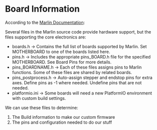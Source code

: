 # Board Information

According to the [Marlin Documentation](https://marlinfw.org/docs/hardware/boards.html): 

Several files in the Marlin source code provide hardware support, but the files supporting the core electronics are:

- boards.h -> Contains the full list of boards supported by Marlin. Set MOTHERBOARD to one of the boards listed here.
- pins.h -> Includes the appropriate pins_BOARD.h file for the specified MOTHERBOARD. See Board Pins for more details.
- pins_BOARDNAME.h -> Each of these files assigns pins to Marlin functions. Some of these files are shared by related boards.
- pins_postprocess.h ->  Auto-assign stepper and endstop pins for extra axes. Define pins as -1 where needed. Undefine pins that are not needed.
- platformio.ini -> Some boards will need a new PlatformIO environment with custom build settings.

We can use these files to determine:

1. The Build information to make our custom firmware
2. The pins and configuration needed to do our stuff


